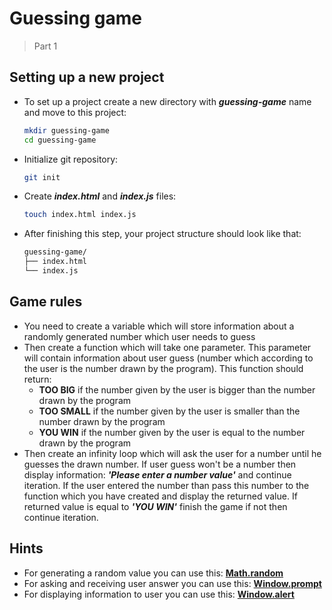 # Guessing game
>Part 1

## Setting up a new project

- To set up a project create a new directory with **_guessing-game_** name and move to this project:
    ```bash
    mkdir guessing-game
    cd guessing-game
    ```
- Initialize git repository:
    ```bash
    git init
    ```
- Create **_index.html_** and **_index.js_** files:
    ```bash
    touch index.html index.js
    ```

- After finishing this step, your project structure should look like that:
    ```bash
    guessing-game/
    ├── index.html
    └── index.js
    ```

## Game rules

- You need to create a variable which will store information about a randomly generated number which user needs to guess
- Then create a function which will take one parameter. This parameter will contain information about user guess
  (number which according to the user is the number drawn by the program). This function should return:
    - **TOO BIG** if the number given by the user is bigger than the number drawn by the program
    - **TOO SMALL** if the number given by the user is smaller than the number drawn by the program
    - **YOU WIN** if the number given by the user is equal to the number drawn by the program
- Then create an infinity loop which will ask the user for a number until he guesses the drawn number. If user guess
  won't be a number then display information: **_'Please enter a number value'_** and continue iteration. If the 
  user entered the number than pass this number to the function which you have created and display the returned 
  value. If returned value is equal  to **_'YOU WIN'_** finish the game if not then continue iteration.
  
## Hints

- For generating a random value you can use this: **[Math.random](https://developer.mozilla.org/en-US/docs/Web/JavaScript/Reference/Global_Objects/Math/random)**
- For asking and receiving user answer you can use this: **[Window.prompt](https://developer.mozilla.org/en-US/docs/Web/API/Window/prompt)**
- For displaying information to user you can use this: **[Window.alert](https://developer.mozilla.org/en-US/docs/Web/API/Window/alert)**
